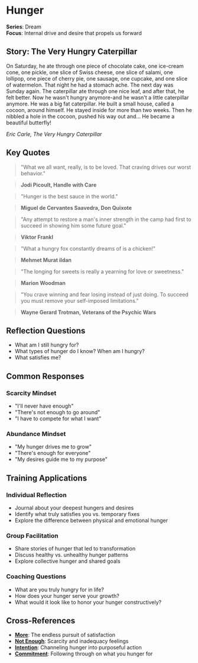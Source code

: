# Hunger

**Series**: Dream  
**Focus**: Internal drive and desire that propels us forward

## Story: The Very Hungry Caterpillar

On Saturday, he ate through one piece of chocolate cake, one ice-cream cone, one pickle, one slice of Swiss cheese, one slice of salami, one lollipop, one piece of cherry pie, one sausage, one cupcake, and one slice of watermelon. That night he had a stomach ache. The next day was Sunday again. The caterpillar ate through one nice leaf, and after that, he felt better. Now he wasn't hungry anymore-and he wasn't a little caterpillar anymore. He was a big fat caterpillar. He built a small house, called a cocoon, around himself. He stayed inside for more than two weeks. Then he nibbled a hole in the cocoon, pushed his way out and... He became a beautiful butterfly!

*Eric Carle, The Very Hungry Caterpillar*

## Key Quotes

> "What we all want, really, is to be loved. That craving drives our worst behavior."

> **Jodi Picoult, Handle with Care**

> "Hunger is the best sauce in the world."

> **Miguel de Cervantes Saavedra, Don Quixote**

> "Any attempt to restore a man's inner strength in the camp had first to succeed in showing him some future goal."

> **Viktor Frankl**

> "What a hungry fox constantly dreams of is a chicken!"

> **Mehmet Murat ildan**

> "The longing for sweets is really a yearning for love or sweetness."

> **Marion Woodman**

> "You crave winning and fear losing instead of just doing. To succeed you must remove your self-imposed limitations."

> **Wayne Gerard Trotman, Veterans of the Psychic Wars**

## Reflection Questions

- What am I still hungry for?
- What types of hunger do I know? When am I hungry?
- What satisfies me?

## Common Responses

### **Scarcity Mindset**
- "I'll never have enough"
- "There's not enough to go around"
- "I have to compete for what I want"

### **Abundance Mindset**
- "My hunger drives me to grow"
- "There's enough for everyone"
- "My desires guide me to my purpose"

## Training Applications

### **Individual Reflection**
- Journal about your deepest hungers and desires
- Identify what truly satisfies you vs. temporary fixes
- Explore the difference between physical and emotional hunger

### **Group Facilitation**
- Share stories of hunger that led to transformation
- Discuss healthy vs. unhealthy hunger patterns
- Explore collective hunger and shared goals

### **Coaching Questions**
- What are you truly hungry for in life?
- How does your hunger serve your growth?
- What would it look like to honor your hunger constructively?

## Cross-References
- **[More](02-more.md)**: The endless pursuit of satisfaction
- **[Not Enough](04-not-enough.md)**: Scarcity and inadequacy feelings
- **[Intention](06-intention.md)**: Channeling hunger into purposeful action
- **[Commitment](10-commitment.md)**: Following through on what you hunger for
